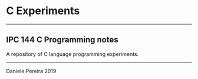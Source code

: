 # C Experiments
---

## IPC 144 C Programming notes

A repository of C language programming experiments.


---
Daniele Pereira 2019
